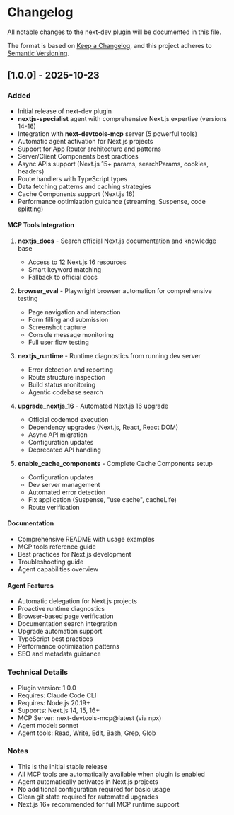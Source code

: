 # Changelog

All notable changes to the next-dev plugin will be documented in this file.

The format is based on [Keep a Changelog](https://keepachangelog.com/en/1.0.0/),
and this project adheres to [Semantic Versioning](https://semver.org/spec/v2.0.0.html).

## [1.0.0] - 2025-10-23

### Added

- Initial release of next-dev plugin
- **nextjs-specialist** agent with comprehensive Next.js expertise (versions 14-16)
- Integration with **next-devtools-mcp** server (5 powerful tools)
- Automatic agent activation for Next.js projects
- Support for App Router architecture and patterns
- Server/Client Components best practices
- Async APIs support (Next.js 15+ params, searchParams, cookies, headers)
- Route handlers with TypeScript types
- Data fetching patterns and caching strategies
- Cache Components support (Next.js 16)
- Performance optimization guidance (streaming, Suspense, code splitting)

#### MCP Tools Integration

1. **nextjs_docs** - Search official Next.js documentation and knowledge base
   - Access to 12 Next.js 16 resources
   - Smart keyword matching
   - Fallback to official docs

2. **browser_eval** - Playwright browser automation for comprehensive testing
   - Page navigation and interaction
   - Form filling and submission
   - Screenshot capture
   - Console message monitoring
   - Full user flow testing

3. **nextjs_runtime** - Runtime diagnostics from running dev server
   - Error detection and reporting
   - Route structure inspection
   - Build status monitoring
   - Agentic codebase search

4. **upgrade_nextjs_16** - Automated Next.js 16 upgrade
   - Official codemod execution
   - Dependency upgrades (Next.js, React, React DOM)
   - Async API migration
   - Configuration updates
   - Deprecated API handling

5. **enable_cache_components** - Complete Cache Components setup
   - Configuration updates
   - Dev server management
   - Automated error detection
   - Fix application (Suspense, "use cache", cacheLife)
   - Route verification

#### Documentation

- Comprehensive README with usage examples
- MCP tools reference guide
- Best practices for Next.js development
- Troubleshooting guide
- Agent capabilities overview

#### Agent Features

- Automatic delegation for Next.js projects
- Proactive runtime diagnostics
- Browser-based page verification
- Documentation search integration
- Upgrade automation support
- TypeScript best practices
- Performance optimization patterns
- SEO and metadata guidance

### Technical Details

- Plugin version: 1.0.0
- Requires: Claude Code CLI
- Requires: Node.js 20.19+
- Supports: Next.js 14, 15, 16+
- MCP Server: next-devtools-mcp@latest (via npx)
- Agent model: sonnet
- Agent tools: Read, Write, Edit, Bash, Grep, Glob

### Notes

- This is the initial stable release
- All MCP tools are automatically available when plugin is enabled
- Agent automatically activates in Next.js projects
- No additional configuration required for basic usage
- Clean git state required for automated upgrades
- Next.js 16+ recommended for full MCP runtime support
